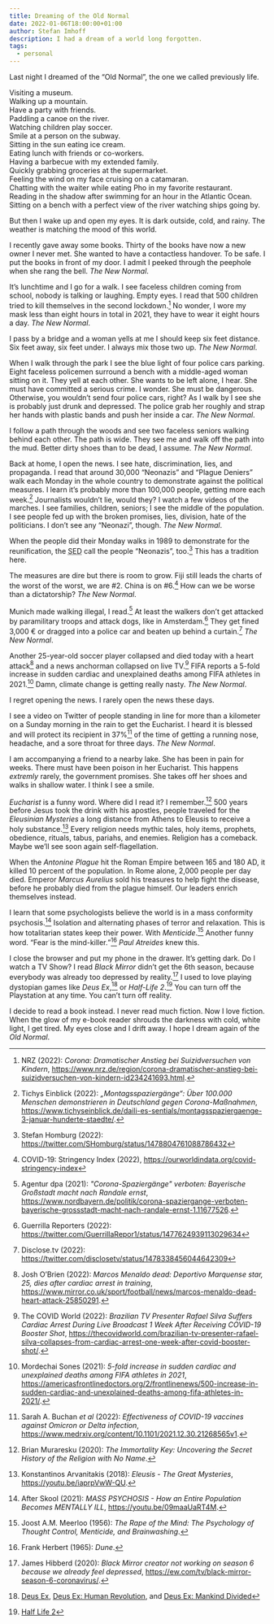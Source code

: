 ```yaml
---
title: Dreaming of the Old Normal
date: 2022-01-06T18:00:00+01:00
author: Stefan Imhoff
description: I had a dream of a world long forgotten.
tags:
  - personal
---
```


Last night I dreamed of the “Old Normal”, the one we called previously life.

Visiting a museum. \
Walking up a mountain. \
Have a party with friends. \
Paddling a canoe on the river. \
Watching children play soccer. \
Smile at a person on the subway. \
Sitting in the sun eating ice cream. \
Eating lunch with friends or co-workers. \
Having a barbecue with my extended family. \
Quickly grabbing groceries at the supermarket. \
Feeling the wind on my face cruising on a catamaran. \
Chatting with the waiter while eating Pho in my favorite restaurant. \
Reading in the shadow after swimming for an hour in the Atlantic Ocean. \
Sitting on a bench with a perfect view of the river watching ships going by.

But then I wake up and open my eyes. It is dark outside, cold, and rainy. The weather is matching the mood of this world.

I recently gave away some books. Thirty of the books have now a new owner I never met. She wanted to have a contactless handover. To be safe. I put the books in front of my door. I admit I peeked through the peephole when she rang the bell. _The New Normal_.

It’s lunchtime and I go for a walk. I see faceless children coming from school, nobody is talking or laughing. Empty eyes. I read that 500 children tried to kill themselves in the second lockdown.[^nrz2022gq] No wonder, I wore my mask less than eight hours in total in 2021, they have to wear it eight hours a day. _The New Normal_.

I pass by a bridge and a woman yells at me I should keep six feet distance. Six feet away, six feet under. I always mix those two up. _The New Normal_.

When I walk through the park I see the blue light of four police cars parking. Eight faceless policemen surround a bench with a middle-aged woman sitting on it. They yell at each other. She wants to be left alone, I hear. She must have committed a serious crime. I wonder. She must be dangerous. Otherwise, you wouldn’t send four police cars, right? As I walk by I see she is probably just drunk and depressed. The police grab her roughly and strap her hands with plastic bands and push her inside a car. _The New Normal_.

I follow a path through the woods and see two faceless seniors walking behind each other. The path is wide. They see me and walk off the path into the mud. Better dirty shoes than to be dead, I assume. _The New Normal_.

Back at home, I open the news. I see hate, discrimination, lies, and propaganda. I read that around 30,000 “Neonazis” and “Plague Deniers” walk each Monday in the whole country to demonstrate against the political measures. I learn it’s probably more than 100,000 people, getting more each week.[^redaktion2022ia] Journalists wouldn’t lie, would they? I watch a few videos of the marches. I see families, children, seniors; I see the middle of the population. I see people fed up with the broken promises, lies, division, hate of the politicians. I don’t see any “Neonazi”, though. _The New Normal_.

When the people did their Monday walks in 1989 to demonstrate for the reunification, the <abbr title="Socialist Unity Party of Germany">SED</abbr> call the people “Neonazis”, too.[^sed] This has a tradition here.

The measures are dire but there is room to grow. Fiji still leads the charts of the worst of the worst, we are #2. China is on #6.[^stringency] How can we be worse than a dictatorship? _The New Normal_.

Munich made walking illegal, I read.[^dpa2021ra] At least the walkers don’t get attacked by paramilitary troops and attack dogs, like in Amsterdam.[^guerrilla] They get fined 3,000 € or dragged into a police car and beaten up behind a curtain.[^disclose] _The New Normal_.

Another 25-year-old soccer player collapsed and died today with a heart attack[^obrien2022hl] and a news anchorman collapsed on live TV.[^world2022zi] FIFA reports a 5-fold increase in sudden cardiac and unexplained deaths among FIFA athletes in 2021.[^sones2021dx] Damn, climate change is getting really nasty. _The New Normal_.

I regret opening the news. I rarely open the news these days.

I see a video on Twitter of people standing in line for more than a kilometer on a Sunday morning in the rain to get the Eucharist. I heard it is blessed and will protect its recipient in 37%[^buchan2022li] of the time of getting a running nose, headache, and a sore throat for three days. _The New Normal_.

I am accompanying a friend to a nearby lake. She has been in pain for weeks. There must have been poison in her Eucharist. This happens _extremly_ rarely, the government promises. She takes off her shoes and walks in shallow water. I think I see a smile.

_Eucharist_ is a funny word. Where did I read it? I remember.[^muraresku2020aa] 500 years before Jesus took the drink with his apostles, people traveled for the _Eleusinian Mysteries_ a long distance from Athens to Eleusis to receive a holy substance.[^konstantinos2018zz] Every religion needs mythic tales, holy items, prophets, obedience, rituals, tabus, pariahs, and enemies. Religion has a comeback. Maybe we’ll see soon again self-flagellation.

When the _Antonine Plague_ hit the Roman Empire between 165 and 180 AD, it killed 10 percent of the population. In Rome alone, 2,000 people per day died. Emperor _Marcus Aurelius_ sold his treasures to help fight the disease, before he probably died from the plague himself. Our leaders enrich themselves instead.

I learn that some psychologists believe the world is in a mass conformity psychosis.[^skool2021xw] Isolation and alternating phases of terror and relaxation. This is how totalitarian states keep their power. With _Menticide_.[^meerloo1956hc] Another funny word. <q>Fear is the mind-killer.</q>[^herbert1965bp] _Paul Atreides_ knew this.

I close the browser and put my phone in the drawer. It’s getting dark. Do I watch a TV Show? I read _Black Mirror_ didn’t get the 6th season, because everybody was already too depressed by reality.[^hibberd2020nv] I used to love playing dystopian games like _Deus Ex_,[^deusex] or _Half-Life 2_.[^halflife2] You can turn off the Playstation at any time. You can’t turn off reality.

I decide to read a book instead. I never read much fiction. Now I love fiction. When the glow of my e-book reader shrouds the darkness with cold, white light, I get tired. My eyes close and I drift away. I hope I dream again of the _Old Normal_.

[^nrz2022gq]: NRZ (2022): _Corona: Dramatischer Anstieg bei Suizidversuchen von Kindern_, <https://www.nrz.de/region/corona-dramatischer-anstieg-bei-suizidversuchen-von-kindern-id234241693.html>.
[^stringency]: COVID-19: Stringency Index (2022), <https://ourworldindata.org/covid-stringency-index>
[^redaktion2022ia]: Tichys Einblick (2022): _„Montagsspaziergänge“: Über 100.000 Menschen demonstrieren in Deutschland gegen Corona-Maßnahmen_, <https://www.tichyseinblick.de/daili-es-sentials/montagsspaziergaenge-3-januar-hunderte-staedte/>.
[^sed]: Stefan Homburg (2022): <https://twitter.com/SHomburg/status/1478804761088786432>
[^dpa2021ra]: Agentur dpa (2021): _"Corona-Spaziergänge" verboten: Bayerische Großstadt macht nach Randale ernst_, <https://www.nordbayern.de/politik/corona-spaziergange-verboten-bayerische-grossstadt-macht-nach-randale-ernst-1.11677526>.
[^disclose]: Disclose.tv (2022): <https://twitter.com/disclosetv/status/1478338456044642309>
[^buchan2022li]: Sarah A. Buchan _et al_ (2022): _Effectiveness of COVID-19 vaccines against Omicron or Delta infection_, <https://www.medrxiv.org/content/10.1101/2021.12.30.21268565v1>.
[^guerrilla]: Guerrilla Reporters (2022): <https://twitter.com/GuerrillaRepor1/status/1477624939113029634>
[^sones2021dx]: Mordechai Sones (2021): _5-fold increase in sudden cardiac and unexplained deaths among FIFA athletes in 2021_, <https://americasfrontlinedoctors.org/2/frontlinenews/500-increase-in-sudden-cardiac-and-unexplained-deaths-among-fifa-athletes-in-2021/>.
[^obrien2022hl]: Josh O’Brien (2022): _Marcos Menaldo dead: Deportivo Marquense star, 25, dies after cardiac arrest in training_, <https://www.mirror.co.uk/sport/football/news/marcos-menaldo-dead-heart-attack-25850291>.
[^world2022zi]: The COVID World (2022): _Brazilian TV Presenter Rafael Silva Suffers Cardiac Arrest During Live Broadcast 1 Week After Receiving COVID-19 Booster Shot_, <https://thecovidworld.com/brazilian-tv-presenter-rafael-silva-collapses-from-cardiac-arrest-one-week-after-covid-booster-shot/>.
[^muraresku2020aa]: Brian Muraresku (2020): _The Immortality Key: Uncovering the Secret History of the Religion with No Name_.
[^konstantinos2018zz]: Konstantinos Arvanitakis (2018): _Eleusis - The Great Mysteries_, <https://youtu.be/iaprpVwW-QU>.
[^skool2021xw]: After Skool (2021): _MASS PSYCHOSIS - How an Entire Population Becomes MENTALLY ILL_, <https://youtu.be/09maaUaRT4M>.
[^meerloo1956hc]: Joost A.M. Meerloo (1956): _The Rape of the Mind: The Psychology of Thought Control, Menticide, and Brainwashing_.
[^herbert1965bp]: Frank Herbert (1965): _Dune_.
[^hibberd2020nv]: James Hibberd (2020): _Black Mirror creator not working on season 6 because we already feel depressed_, <https://ew.com/tv/black-mirror-season-6-coronavirus/>.
[^deusex]: [Deus Ex](https://youtu.be/GgFo7j-CtiM), [Deus Ex: Human Revolution](https://youtu.be/Kq5KWLqUewc), and [Deus Ex: Mankind Divided](https://youtu.be/CfV01sTqB68)
[^halflife2]: [Half Life 2](https://youtu.be/ID1dWN3n7q4)
